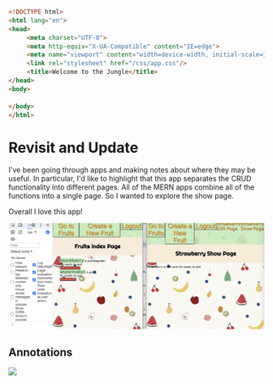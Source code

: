 ```HTML
<!DOCTYPE html>
<html lang="en">
<head>
     <meta charset="UTF-8">
     <meta http-equiv="X-UA-Compatible" content="IE=edge">
     <meta name="viewport" content="width=device-width, initial-scale=1.0">
     <link rel="stylesheet" href="/css/app.css"/>
     <title>Welcome to the Jungle</title>
</head>
<body>
     
</body>
</html>
```

# Revisit and Update

I've been going through apps and making notes about where they may be useful. In particular, I'd like to highlight that this app separates the CRUD functionality into different pages. All of the MERN apps combine all of the functions into a single page. So I wanted to explore the show page. 

Overall I love this app!

![](./fruitsApp.png)

## Annotations

![](./notes.png)